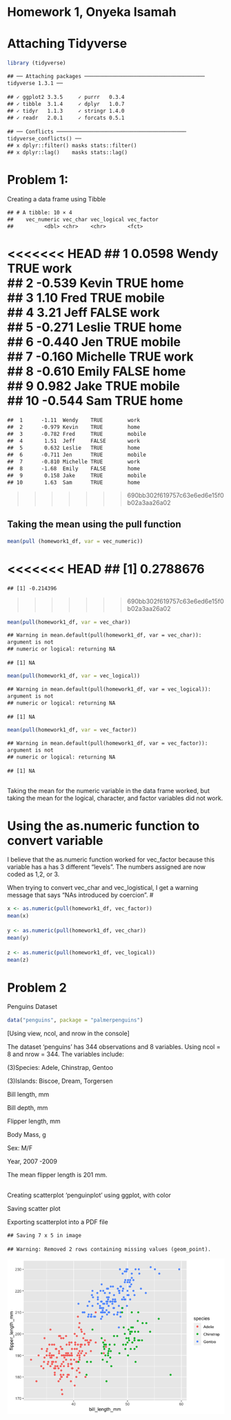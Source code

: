 Homework 1, Onyeka Isamah
================

# Attaching Tidyverse

``` r
library (tidyverse)
```

    ## ── Attaching packages ─────────────────────────────────────── tidyverse 1.3.1 ──

    ## ✓ ggplot2 3.3.5     ✓ purrr   0.3.4
    ## ✓ tibble  3.1.4     ✓ dplyr   1.0.7
    ## ✓ tidyr   1.1.3     ✓ stringr 1.4.0
    ## ✓ readr   2.0.1     ✓ forcats 0.5.1

    ## ── Conflicts ────────────────────────────────────────── tidyverse_conflicts() ──
    ## x dplyr::filter() masks stats::filter()
    ## x dplyr::lag()    masks stats::lag()

# Problem 1:

Creating a data frame using Tibble

    ## # A tibble: 10 × 4
    ##    vec_numeric vec_char vec_logical vec_factor
    ##          <dbl> <chr>    <chr>       <fct>     
<<<<<<< HEAD
    ##  1      0.0598 Wendy    TRUE        work      
    ##  2     -0.539  Kevin    TRUE        home      
    ##  3      1.10   Fred     TRUE        mobile    
    ##  4      3.21   Jeff     FALSE       work      
    ##  5     -0.271  Leslie   TRUE        home      
    ##  6     -0.440  Jen      TRUE        mobile    
    ##  7     -0.160  Michelle TRUE        work      
    ##  8     -0.610  Emily    FALSE       home      
    ##  9      0.982  Jake     TRUE        mobile    
    ## 10     -0.544  Sam      TRUE        home
=======
    ##  1      -1.11  Wendy    TRUE        work      
    ##  2      -0.979 Kevin    TRUE        home      
    ##  3      -0.782 Fred     TRUE        mobile    
    ##  4       1.51  Jeff     FALSE       work      
    ##  5       0.632 Leslie   TRUE        home      
    ##  6      -0.711 Jen      TRUE        mobile    
    ##  7      -0.810 Michelle TRUE        work      
    ##  8      -1.68  Emily    FALSE       home      
    ##  9       0.158 Jake     TRUE        mobile    
    ## 10       1.63  Sam      TRUE        home
>>>>>>> 690bb302f619757c63e6ed6e15f0b02a3aa26a02

## Taking the mean using the pull function

``` r
mean(pull (homework1_df, var = vec_numeric))
```

<<<<<<< HEAD
    ## [1] 0.2788676
=======
    ## [1] -0.214396
>>>>>>> 690bb302f619757c63e6ed6e15f0b02a3aa26a02

``` r
mean(pull(homework1_df, var = vec_char))
```

    ## Warning in mean.default(pull(homework1_df, var = vec_char)): argument is not
    ## numeric or logical: returning NA

    ## [1] NA

``` r
mean(pull(homework1_df, var = vec_logical))
```

    ## Warning in mean.default(pull(homework1_df, var = vec_logical)): argument is not
    ## numeric or logical: returning NA

    ## [1] NA

``` r
mean(pull(homework1_df, var = vec_factor))
```

    ## Warning in mean.default(pull(homework1_df, var = vec_factor)): argument is not
    ## numeric or logical: returning NA

    ## [1] NA

## 

Taking the mean for the numeric variable in the data frame worked, but
taking the mean for the logical, character, and factor variables did not
work.

# Using the as.numeric function to convert variable

I believe that the as.numeric function worked for vec\_factor because
this variable has a has 3 different “levels”. The numbers assigned are
now coded as 1,2, or 3.

When trying to convert vec\_char and vec\_logistical, I get a warning
message that says “NAs introduced by coercion”. \#

``` r
x <- as.numeric(pull(homework1_df, vec_factor))
mean(x)

y <- as.numeric(pull(homework1_df, vec_char))
mean(y)

z <- as.numeric(pull(homework1_df, vec_logical))
mean(z)
```

# Problem 2

Penguins Dataset

``` r
data("penguins", package = "palmerpenguins")
```

\[Using view, ncol, and nrow in the console\]

The dataset ‘penguins’ has 344 observations and 8 variables. Using ncol
= 8 and nrow = 344. The variables include:

(3)Species: Adele, Chinstrap, Gentoo

(3)Islands: Biscoe, Dream, Torgersen

Bill length, mm

Bill depth, mm

Flipper length, mm

Body Mass, g

Sex: M/F

Year, 2007 -2009

The mean flipper length is 201 mm.

## 

Creating scatterplot ‘penguinplot’ using ggplot, with color

Saving scatter plot

Exporting scatterplot into a PDF file

    ## Saving 7 x 5 in image

    ## Warning: Removed 2 rows containing missing values (geom_point).

![](Homework1_oi2142_final_files/figure-gfm/Print%20Plot-1.png)<!-- -->
